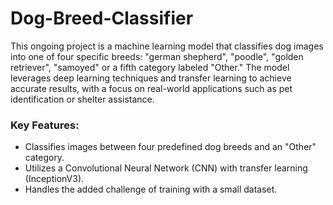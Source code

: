 # Dog-Breed-Classifier

This ongoing project is a machine learning model that classifies dog images into one of four specific breeds: "german shepherd", "poodle", "golden retriever", "samoyed" or a fifth category labeled "Other." The model leverages deep learning techniques and transfer learning to achieve accurate results, with a focus on real-world applications such as pet identification or shelter assistance.


### Key Features:
- Classifies images between four predefined dog breeds and an "Other" category.
- Utilizes a Convolutional Neural Network (CNN) with transfer learning (InceptionV3).
- Handles the added challenge of training with a small dataset.
